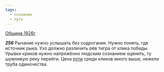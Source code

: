 ```yaml
---
tags:
  - сознание
  - путь
---
```


[Община 1926г](/agni/1926)

___256___
Рычание нужно услышать без содрогания. Нужно понять, где источник рыка. Ухо должно различить рёв тигра от клика победы. Урывки криков нужно напряжённо людским сознанием оценить, ту шумливую реку перейти. Цена [пути](/tag/#путь) среди кликов много выше, нежели труба одиночества.   

